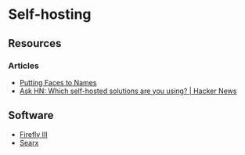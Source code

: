 # Self-hosting

## Resources

### Articles

* [Putting Faces to Names](https://blog.iamthefij.com/2018/04/06/putting-faces-to-names/)
* [Ask HN: Which self-hosted solutions are you using? | Hacker News](https://news.ycombinator.com/item?id=17615376)

## Software

* [Firefly III](https://firefly-iii.org/)
* [Searx](https://asciimoo.github.io/searx/)
